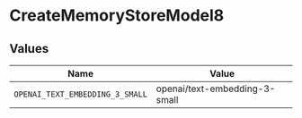# CreateMemoryStoreModel8


## Values

| Name                            | Value                           |
| ------------------------------- | ------------------------------- |
| `OPENAI_TEXT_EMBEDDING_3_SMALL` | openai/text-embedding-3-small   |
